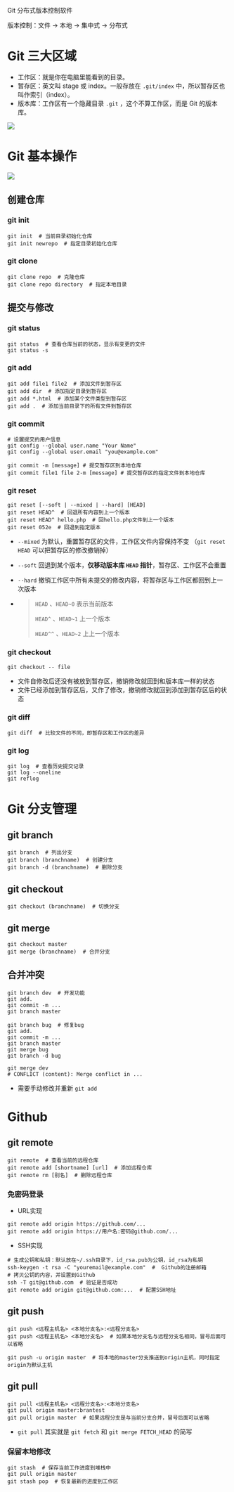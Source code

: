 Git 分布式版本控制软件

版本控制：文件 -> 本地 -> 集中式 -> 分布式

# Git 三大区域

* 工作区：就是你在电脑里能看到的目录。
* 暂存区：英文叫 stage 或 index。一般存放在 `.git/index` 中，所以暂存区也叫作索引（index）。
* 版本库：工作区有一个隐藏目录 `.git` ，这个不算工作区，而是 Git 的版本库。

 ![](https://www.runoob.com/wp-content/uploads/2015/02/1352126739_7909.jpg)

# Git 基本操作

 ![](https://www.runoob.com/wp-content/uploads/2015/02/git-command.jpg)

## 创建仓库

### git init

```
git init  # 当前目录初始化仓库
git init newrepo  # 指定目录初始化仓库
```

### git clone

```
git clone repo  # 克隆仓库
git clone repo directory  # 指定本地目录
```

## 提交与修改

### git status

```
git status  # 查看仓库当前的状态，显示有变更的文件
git status -s
```

### git add

```
git add file1 file2  # 添加文件到暂存区
git add dir  # 添加指定目录到暂存区
git add *.html  # 添加某个文件类型到暂存区
git add .  # 添加当前目录下的所有文件到暂存区
```

### git commit

```
# 设置提交的用户信息
git config --global user.name "Your Name"
git config --global user.email "you@example.com"
```

```
git commit -m [message] # 提交暂存区到本地仓库
git commit file1 file 2-m [message] # 提交暂存区的指定文件到本地仓库
```

### git reset

```
git reset [--soft | --mixed | --hard] [HEAD]
git reset HEAD^  # 回退所有内容到上一个版本  
git reset HEAD^ hello.php  # 回hello.php文件到上一个版本  
git reset 052e  # 回退到指定版本
```

* `--mixed` 为默认，重置暂存区的文件，工作区文件内容保持不变 （`git reset HEAD` 可以把暂存区的修改撤销掉）
* `--soft` 回退到某个版本，**仅移动版本库 `HEAD` 指针**，暂存区、工作区不会重置
* `--hard` 撤销工作区中所有未提交的修改内容，将暂存区与工作区都回到上一次版本

* > `HEAD` 、`HEAD~0` 表示当前版本
  >
  > `HEAD^` 、`HEAD~1` 上一个版本
  >
  > `HEAD^^` 、`HEAD~2` 上上一个版本

### git checkout

```
git checkout -- file
```

* 文件自修改后还没有被放到暂存区，撤销修改就回到和版本库一样的状态
* 文件已经添加到暂存区后，又作了修改，撤销修改就回到添加到暂存区后的状态

### git diff

```
git diff  # 比较文件的不同，即暂存区和工作区的差异
```

### git log

```
git log  # 查看历史提交记录
git log --oneline
git reflog
```

# Git 分支管理

## git branch

```
git branch  # 列出分支
git branch (branchname)  # 创建分支
git branch -d (branchname)  # 删除分支
```

## git checkout

```
git checkout (branchname)  # 切换分支
```

## git merge

```
git checkout master
git merge (branchname)  # 合并分支
```

## 合并冲突

```
git branch dev  # 开发功能
git add.
git commit -m ...
git branch master
```

```
git branch bug  # 修复bug
git add.
git commit -m ...
git branch master
git merge bug
git branch -d bug
```

```
git merge dev
# CONFLICT (content): Merge conflict in ...
```

* 需要手动修改并重新 `git add`

# Github

## git remote

```
git remote  # 查看当前的远程仓库
git remote add [shortname] [url]  # 添加远程仓库
git remote rm [别名]  # 删除远程仓库
```

### 免密码登录

* URL实现

```
git remote add origin https://github.com/...
git remote add origin https://用户名:密码@github.com/...
```

* SSH实现

```
# 生成公钥和私钥：默认放在~/.ssh目录下，id_rsa.pub为公钥，id_rsa为私钥
ssh-keygen -t rsa -C "youremail@example.com"  #  Github的注册邮箱
# 拷贝公钥的内容，并设置到Github
ssh -T git@github.com  # 验证是否成功
git remote add origin git@github.com:...  # 配置SSH地址
```

## git push

```
git push <远程主机名> <本地分支名>:<远程分支名>
git push <远程主机名> <本地分支名>  # 如果本地分支名与远程分支名相同，冒号后面可以省略
```

```
git push -u origin master  # 将本地的master分支推送到origin主机，同时指定origin为默认主机
```

## git pull

```
git pull <远程主机名> <远程分支名>:<本地分支名>
git pull origin master:brantest
git pull origin master  # 如果远程分支是与当前分支合并，冒号后面可以省略
```

* `git pull` 其实就是 `git fetch` 和 `git merge FETCH_HEAD` 的简写

### 保留本地修改

```
git stash  # 保存当前工作进度到堆栈中
git pull origin master 
git stash pop  # 恢复最新的进度到工作区
```

